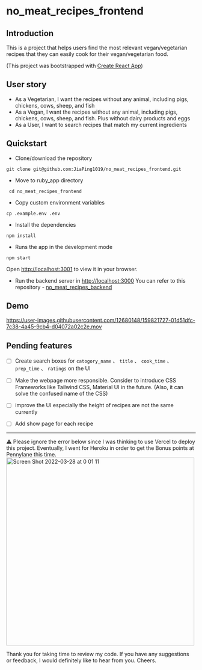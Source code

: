 # no_meat_recipes_frontend

## Introduction

This is a project that helps users find the most relevant vegan/vegetarian recipes that they can easily cook for their vegan/vegetarian food.

(This project was bootstrapped with [Create React App](https://github.com/facebook/create-react-app))

## User story

- As a Vegetarian, I want the recipes without any animal, including pigs, chickens, cows, sheep, and fish
- As a Vegan, I want the recipes without any animal, including pigs, chickens, cows, sheep, and fish. Plus without dairy products and eggs 
- As a User, I want to search recipes that match my current ingredients

## Quickstart

- Clone/download the repository
```
git clone git@github.com:JiaPing1019/no_meat_recipes_frontend.git 
```

- Move to ruby_app directory
```
 cd no_meat_recipes_frontend
```

- Copy custom environment variables
```
cp .example.env .env
```

- Install the dependencies
```
npm install
```

- Runs the app in the development mode
```
npm start
```
Open [http://localhost:3001](http://localhost:3001) to view it in your browser.

- Run the backend server in [http://localhost:3000](http://localhost:3000) 
You can refer to this repository - [no_meat_recipes_backend](https://github.com/JiaPing1019/no_meat_recipes_backend) 

## Demo


https://user-images.githubusercontent.com/12680148/159821727-01d51dfc-7c38-4a45-9cb4-d04072a02c2e.mov



## Pending features

- [ ] Create search boxes for `catogory_name` 、 `title` 、 `cook_time` 、 `prep_time`  、 `ratings` on the UI

- [ ] Make the webpage more responsible. Consider to introduce CSS Frameworks like Tailwind CSS, Material UI in the future. (Also, it can solve the confused name of the CSS)

- [ ] improve the UI especially the height of recipes are not the same currently 

- [ ] Add show page for each recipe


-----------

⚠️ Please ignore the error below since I was thinking to use Vercel to deploy this project. Eventually, I went for Heroku in order to get the Bonus points at Pennylane this time.<br>
 <img width="500" alt="Screen Shot 2022-03-28 at 0 01 11" src="https://user-images.githubusercontent.com/12680148/160304876-d934f197-ca6e-470f-bc44-22e2a01f125a.png"><br>

Thank you for taking time to review my code. If you have any suggestions or feedback, I would definitely like to hear from you. Cheers. 
